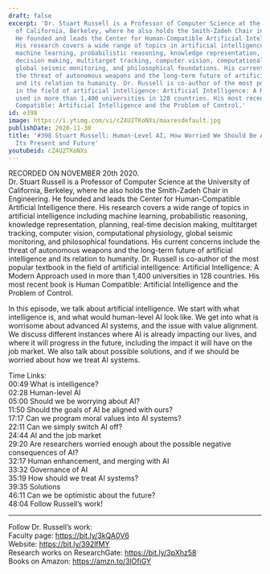 ```yaml
---
draft: false
excerpt: 'Dr. Stuart Russell is a Professor of Computer Science at the University
  of California, Berkeley, where he also holds the Smith-Zadeh Chair in Engineering.
  He founded and leads the Center for Human-Compatible Artificial Intelligence there.
  His research covers a wide range of topics in artificial intelligence including
  machine learning, probabilistic reasoning, knowledge representation, planning, real-time
  decision making, multitarget tracking, computer vision, computational physiology,
  global seismic monitoring, and philosophical foundations. His current concerns include
  the threat of autonomous weapons and the long-term future of artificial intelligence
  and its relation to humanity. Dr. Russell is co-author of the most popular textbook
  in the field of artificial intelligence: Artificial Intelligence: A Modern Approach
  used in more than 1,400 universities in 128 countries. His most recent book is Human
  Compatible: Artificial Intelligence and the Problem of Control.'
id: e398
image: https://i.ytimg.com/vi/cZ4U2TKoNXs/maxresdefault.jpg
publishDate: 2020-11-30
title: '#398 Stuart Russell: Human-Level AI, How Worried We Should Be About AI, and
  Its Present and Future'
youtubeid: cZ4U2TKoNXs
---
```

RECORDED ON NOVEMBER 20th 2020.  
Dr. Stuart Russell is a Professor of Computer Science at the University of California, Berkeley, where he also holds the Smith-Zadeh Chair in Engineering. He founded and leads the Center for Human-Compatible Artificial Intelligence there. His research covers a wide range of topics in artificial intelligence including machine learning, probabilistic reasoning, knowledge representation, planning, real-time decision making, multitarget tracking, computer vision, computational physiology, global seismic monitoring, and philosophical foundations. His current concerns include the threat of autonomous weapons and the long-term future of artificial intelligence and its relation to humanity. Dr. Russell is co-author of the most popular textbook in the field of artificial intelligence: Artificial Intelligence: A Modern Approach used in more than 1,400 universities in 128 countries. His most recent book is Human Compatible: Artificial Intelligence and the Problem of Control.

In this episode, we talk about artificial intelligence. We start with what intelligence is, and what would human-level AI look like. We get into what is worrisome about advanced AI systems, and the issue with value alignment. We discuss different instances where AI is already impacting our lives, and where it will progress in the future, including the impact it will have on the job market. We also talk about possible solutions, and if we should be worried about how we treat AI systems.

Time Links:  
00:49  What is intelligence?  
02:28  Human-level AI  
05:00  Should we be worrying about AI?  
11:50  Should the goals of AI be aligned with ours?  
17:17  Can we program moral values into AI systems?  
22:11  Can we simply switch AI off?  
24:44  AI and the job market  
29:20  Are researchers worried enough about the possible negative consequences of AI?  
32:17  Human enhancement, and merging with AI  
33:32  Governance of AI  
35:19  How should we treat AI systems?  
39:35  Solutions  
46:11  Can we be optimistic about the future?  
48:04  Follow Russell’s work!

---

Follow Dr. Russell’s work:  
Faculty page: https://bit.ly/3kQA0V6  
Website:  https://bit.ly/392lfMY  
Research works on ResearchGate: https://bit.ly/3pXhz58  
Books on Amazon: https://amzn.to/3lOfiGY
